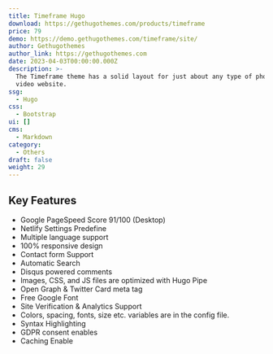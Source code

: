 ```yaml
---
title: Timeframe Hugo
download: https://gethugothemes.com/products/timeframe
price: 79
demo: https://demo.gethugothemes.com/timeframe/site/
author: Gethugothemes
author_link: https://gethugothemes.com
date: 2023-04-03T00:00:00.000Z
description: >-
  The Timeframe theme has a solid layout for just about any type of photo or
  video website.
ssg:
  - Hugo
css:
  - Bootstrap
ui: []
cms:
  - Markdown
category:
  - Others
draft: false
weight: 29
---
```

## Key Features

- Google PageSpeed Score 91/100 (Desktop)
- Netlify Settings Predefine
- Multiple language support
- 100% responsive design
- Contact form Support
- Automatic Search
- Disqus powered comments
- Images, CSS, and JS files are optimized with Hugo Pipe
- Open Graph & Twitter Card meta tag
- Free Google Font
- Site Verification & Analytics Support
- Colors, spacing, fonts, size etc. variables are in the config file.
- Syntax Highlighting
- GDPR consent enables
- Caching Enable
